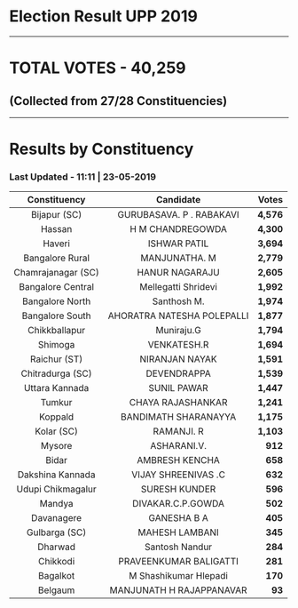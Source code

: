 # Election Result UPP 2019

---
# TOTAL VOTES - 40,259 
## (Collected from 27/28 Constituencies) 


---
# Results by Constituency 

### Last Updated - 11:11 | 23-05-2019 


|   Constituency   |        Candidate         |  Votes  |
|:----------------:|:------------------------:|--------:|
|   Bijapur (SC)   | GURUBASAVA. P . RABAKAVI |**4,576**|
|      Hassan      |     H M CHANDREGOWDA     |**4,300**|
|      Haveri      |       ISHWAR PATIL       |**3,694**|
| Bangalore Rural  |      MANJUNATHA. M       |**2,779**|
|Chamrajanagar (SC)|      HANUR NAGARAJU      |**2,605**|
|Bangalore Central |   Mellegatti Shridevi    |**1,992**|
| Bangalore North  |       Santhosh M.        |**1,974**|
| Bangalore South  |AHORATRA NATESHA POLEPALLI|**1,877**|
|  Chikkballapur   |        Muniraju.G        |**1,794**|
|     Shimoga      |       VENKATESH.R        |**1,694**|
|   Raichur (ST)   |      NIRANJAN NAYAK      |**1,591**|
| Chitradurga (SC) |       DEVENDRAPPA        |**1,539**|
|  Uttara Kannada  |       SUNIL PAWAR        |**1,447**|
|      Tumkur      |    CHAYA RAJASHANKAR     |**1,241**|
|     Koppald      |   BANDIMATH SHARANAYYA   |**1,175**|
|    Kolar (SC)    |        RAMANJI. R        |**1,103**|
|      Mysore      |       ASHARANI.V.        |  **912**|
|      Bidar       |      AMBRESH KENCHA      |  **658**|
| Dakshina Kannada |   VIJAY SHREENIVAS .C    |  **632**|
|Udupi Chikmagalur |      SURESH KUNDER       |  **596**|
|      Mandya      |    DIVAKAR.C.P.GOWDA     |  **502**|
|    Davanagere    |       GANESHA B A        |  **405**|
|  Gulbarga (SC)   |      MAHESH LAMBANI      |  **345**|
|     Dharwad      |      Santosh Nandur      |  **284**|
|     Chikkodi     |  PRAVEENKUMAR BALIGATTI  |  **281**|
|     Bagalkot     |  M Shashikumar Hlepadi   |  **170**|
|     Belgaum      | MANJUNATH H RAJAPPANAVAR |   **93**|


<script async src='https://www.googletagmanager.com/gtag/js?id=UA-138371535-2'></script><script>window.dataLayer = window.dataLayer || [];function gtag(){dataLayer.push(arguments);}gtag('js', new Date());gtag('config', 'UA-138371535-2');</script>